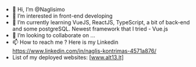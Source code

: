 - 👋 Hi, I’m @Naglisimo
- 👀 I’m interested in front-end developing
- 🌱 I’m currently learning VueJS, ReactJS, TypeScript, a bit of back-end and some postgreSQL. Newest framework that I tried - Vue.js
- 💞️ I’m looking to collaborate on ...
- 📫 How to reach me ? Here is my Linkedin https://www.linkedin.com/in/naglis-kontrimas-4571a876/
- List of my deployed websites: [www.alt13.lt]

<!---
Naglisimo/Naglisimo is a ✨ special ✨ repository because its `README.md` (this file) appears on your GitHub profile.
You can click the Preview link to take a look at your changes.
--->

